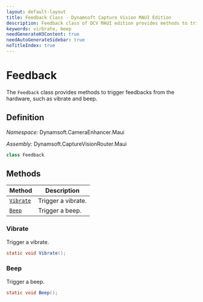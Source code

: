 ```yaml
---
layout: default-layout
title: Feedback Class - Dynamsoft Capture Vision MAUI Edition
description: Feedback class of DCV MAUI edition provides methods to trigger feedbacks from the hardware, such as vibrate and beep.
keywords: virbrate, beep
needGenerateH3Content: true
needAutoGenerateSidebar: true
noTitleIndex: true
---
```


# Feedback

The `Feedback` class provides methods to trigger feedbacks from the hardware, such as vibrate and beep.

## Definition

*Namespace:* Dynamsoft.CameraEnhancer.Maui

*Assembly:* Dynamsoft.CaptureVisionRouter.Maui

```java
class Feedback
```

## Methods

| Method | Description |
|------- |-------------|
| [`Vibrate`](#vibrate) | Trigger a vibrate. |
| [`Beep`](#beep) | Trigger a beep. |

### Vibrate

Trigger a vibrate.

```java
static void Vibrate();
```

### Beep

Trigger a beep.

```java
static void Beep();
```

